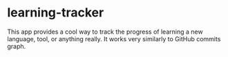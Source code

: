 # learning-tracker
This app provides a cool way to track the progress of learning a new language, tool, or anything really. It works very similarly to GitHub commits graph. 
